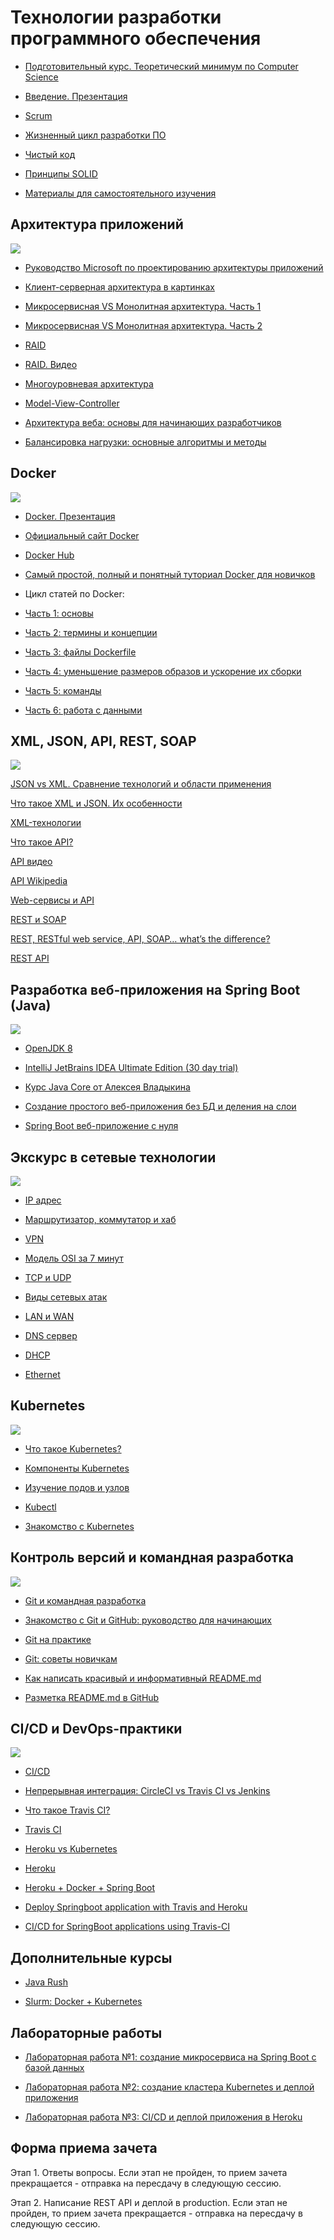 # Технологии разработки программного обеспечения

* [Подготовительный курс. Теоретический минимум по Computer Science](Teoreticheskiy_minimum_po_Computer_Science.pdf)

* [Введение. Презентация](ТРПО.pptx)

* [Scrum](https://www.youtube.com/watch?v=mockcEwNBbs)

* [Жизненный цикл разработки ПО](https://www.youtube.com/watch?v=qg1GF7gsSNo)

* [Чистый код](https://www.youtube.com/watch?v=XT6XkIJIVbA)

* [Принципы SOLID](https://www.youtube.com/watch?v=A6wEkG4B38E)

* [Материалы для самостоятельного изучения](trpo_lections.pdf)

## Архитектура приложений

![](architecture.png)

* [Руководство Microsoft по проектированию архитектуры приложений](MS_Arch_Manual.pdf)

* [Клиент-серверная архитектура в картинках](https://habr.com/ru/post/495698/)

* [Микросервисная VS Монолитная архитектура. Часть 1](https://habr.com/ru/company/simbirsoft/blog/453932/)

* [Микросервисная VS Монолитная архитектура. Часть 2](https://proglib.io/p/monolitnaya-vs-mikroservisnaya-arhitektura-2019-09-16)

* [RAID](https://ru.wikipedia.org/wiki/RAID)

* [RAID. Видео](https://www.youtube.com/watch?v=7pU3edBVcYw)

* [Многоуровневая архитектура](https://ru.wikipedia.org/wiki/%D0%9C%D0%BD%D0%BE%D0%B3%D0%BE%D1%83%D1%80%D0%BE%D0%B2%D0%BD%D0%B5%D0%B2%D0%B0%D1%8F_%D0%B0%D1%80%D1%85%D0%B8%D1%82%D0%B5%D0%BA%D1%82%D1%83%D1%80%D0%B0)

* [Model-View-Controller](https://ru.wikipedia.org/wiki/%D0%9C%D0%BD%D0%BE%D0%B3%D0%BE%D1%83%D1%80%D0%BE%D0%B2%D0%BD%D0%B5%D0%B2%D0%B0%D1%8F_%D0%B0%D1%80%D1%85%D0%B8%D1%82%D0%B5%D0%BA%D1%82%D1%83%D1%80%D0%B0)

* [Архитектура веба: основы для начинающих разработчиков](https://tproger.ru/translations/web-architecture-101/)

* [Балансировка нагрузки: основные алгоритмы и методы](https://habr.com/ru/company/selectel/blog/250201/)

## Docker

![](docker.png)

* [Docker. Презентация](Docker.pptx)

* [Официальный сайт Docker](https://www.docker.com/)

* [Docker Hub](https://hub.docker.com)

* [Самый простой, полный и понятный туториал Docker для новичков](https://badcode.ru/docker-tutorial-dlia-novichkov-rassmatrivaiem-docker-tak-iesli-by-on-byl-ighrovoi-pristavkoi/)

* Цикл статей по Docker:

* [Часть 1: основы](https://habr.com/post/438796/)

* [Часть 2: термины и концепции](https://habr.com/post/439978/)

* [Часть 3: файлы Dockerfile](https://habr.com/post/439980/)

* [Часть 4: уменьшение размеров образов и ускорение их сборки](https://habr.com/post/440658/)

* [Часть 5: команды](https://habr.com/post/440660/)

* [Часть 6: работа с данными](https://habr.com/post/441574/)

## XML, JSON, API, REST, SOAP

![](api.png)

[JSON vs XML. Сравнение технологий и области применения](https://itgap.ru/post/json-vs-xml-sravnenie-tekhnologij-i-oblasti-primeneniya)

[Что такое XML и JSON. Их особенности](https://pointschool.ru/chto-takoe-xml-i-json-ih-osobennosti/)

[XML-технологии](http://www.duct-tape-architect.ru/?p=315)

[Что такое API?](https://habr.com/ru/post/464261/)

[API видео](https://www.youtube.com/watch?v=QYg5z6EGOk4)

[API Wikipedia](https://ru.wikipedia.org/wiki/API)

[Web-сервисы и API](https://www.youtube.com/watch?v=QrISH_hUDtg)

[REST и SOAP](https://www.intervolga.ru/blog/projects/relsy-veb-integratsii-rest-i-soap/)

[REST, RESTful web service, API, SOAP… what’s the difference?](https://medium.com/@wkrzywiec/rest-restful-web-service-api-soap-whats-the-difference-4f101953d0bd)

[REST API](https://www.youtube.com/watch?v=7mbNStvpad0)

## Разработка веб-приложения на Spring Boot (Java)

![](java.png)

* [OpenJDK 8](https://adoptopenjdk.net/?variant=openjdk8&jvmVariant=hotspot)

* [IntelliJ JetBrains IDEA Ultimate Edition (30 day trial)](https://www.jetbrains.com/ru-ru/idea/download)

* [Курс Java Core от Алексея Владыкина](https://stepik.org/course/187/promo)

* [Создание простого веб-приложения без БД и деления на слои](https://www.youtube.com/watch?v=jH17YkBTpI4)

* [Spring Boot веб-приложение с нуля](https://java-master.com/spring-boot-%D0%B2%D0%B5%D0%B1-%D0%BF%D1%80%D0%B8%D0%BB%D0%BE%D0%B6%D0%B5%D0%BD%D0%B8%D0%B5-%D1%81-%D0%BD%D1%83%D0%BB%D1%8F/)

## Экскурс в сетевые технологии

![](net_tech.jpg)

* [IP адрес](https://www.youtube.com/watch?v=6tFGoiok0u8)

* [Маршрутизатор, коммутатор и хаб](https://www.youtube.com/watch?v=Bwg-om5NnmQ)

* [VPN](https://www.youtube.com/watch?v=TNJxATppH4E)

* [Модель OSI за 7 минут](https://www.youtube.com/watch?v=je0QFU7p5Oo)

* [TCP и UDP](https://www.youtube.com/watch?v=yMSJKBQINAc&t=19s)

* [Виды сетевых атак](https://www.youtube.com/watch?v=T_iycKFPGEM)

* [LAN и WAN](https://www.youtube.com/watch?v=z6ppjg6xAbQ)

* [DNS сервер](https://www.youtube.com/watch?v=t2NMbSarXC4&t=124s)

* [DHCP](https://www.youtube.com/watch?v=XPRYaGCkXJ8)

* [Ethernet](https://www.youtube.com/watch?v=jLGadArowCE)

## Kubernetes

![](k8s.png)

* [Что такое Kubernetes?](https://kubernetes.io/ru/docs/concepts/overview/what-is-kubernetes/)

* [Компоненты Kubernetes](https://kubernetes.io/ru/docs/concepts/overview/components/)

* [Изучение подов и узлов](https://kubernetes.io/ru/docs/tutorials/kubernetes-basics/explore/explore-intro/)

* [Kubectl](https://kubernetes.io/ru/docs/reference/kubectl/overview/)

* [Знакомство с Kubernetes](https://rtfm.co.ua/kubernetes-znakomstvo-chast-1-arxitektura-i-osnovnye-komponenty-obzor/)

## Контроль версий и командная разработка

![](team_dev.jpeg)

* [Git и командная разработка ](https://habr.com/ru/post/440816/)

* [Знакомство с Git и GitHub: руководство для начинающих](https://medium.com/nuances-of-programming/%D0%B7%D0%BD%D0%B0%D0%BA%D0%BE%D0%BC%D1%81%D1%82%D0%B2%D0%BE-%D1%81-git-%D0%B8-github-%D1%80%D1%83%D0%BA%D0%BE%D0%B2%D0%BE%D0%B4%D1%81%D1%82%D0%B2%D0%BE-%D0%B4%D0%BB%D1%8F-%D0%BD%D0%B0%D1%87%D0%B8%D0%BD%D0%B0%D1%8E%D1%89%D0%B8%D1%85-54ea2567d76c)

* [Git на практике](https://habr.com/ru/post/342116/)

* [Git: советы новичкам](https://habr.com/ru/company/playrix/blog/345732/)

* [Как написать красивый и информативный README.md](https://nuancesprog.ru/p/7105/)

* [Разметка README.md в GitHub](http://coddism.com/zametki/razmetka_readmemd_v_github)

## CI/CD и DevOps-практики

![](devops.png)

* [CI/CD](https://www.youtube.com/watch?v=7S1ndRRht6M)

* [Непрерывная интеграция: CircleCI vs Travis CI vs Jenkins](https://habr.com/ru/company/southbridge/blog/332836/)

* [Что такое Travis CI?](https://habr.com/ru/post/140344/)

* [Travis CI](https://travis-ci.org/)

* [Heroku vs Kubernetes](https://www.fairwinds.com/blog/heroku-vs.-kubernetes-the-big-differences-you-should-know)

* [Heroku](https://www.heroku.com/)

* [Heroku + Docker + Spring Boot](https://habr.com/ru/post/459472/)

* [Deploy Springboot application with Travis and Heroku](https://medium.com/weekly-webtips/your-next-dockerized-spring-boot-application-with-travis-and-heroku-83800b3a3ad8)

* [CI/CD for SpringBoot applications using Travis-CI](https://www.javacodegeeks.com/2018/01/ci-cd-springboot-applications-using-travis-ci.html)

## Дополнительные курсы

* [Java Rush](https://javarush.ru)

* [Slurm: Docker + Kubernetes](https://slurm.io/online)

## Лабораторные работы

* [Лабораторная работа №1: создание микросервиса на Spring Boot с базой данных](MicroService.md)

* [Лабораторная работа №2: создание кластера Kubernetes и деплой приложения](Kubernetes.md)

* [Лабораторная работа №3: CI/CD и деплой приложения в Heroku](CI_CD.md)

## Форма приема зачета

Этап 1. Ответы вопросы. Если этап не пройден, то прием зачета прекращается - отправка на пересдачу в следующую сессию.

Этап 2. Написание REST API и деплой в production. Если этап не пройден, то прием зачета прекращается - отправка на пересдачу в следующую сессию.


